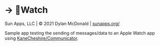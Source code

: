 # → Watch

Sun Apps, LLC | © 2021 Dylan McDonald | [sunapps.org/](https://sunapps.org/)

Sample app testing the sending of messages/data to an Apple Watch app using [KaneCheshire/Communicator](https://github.com/KaneCheshire/Communicator).
